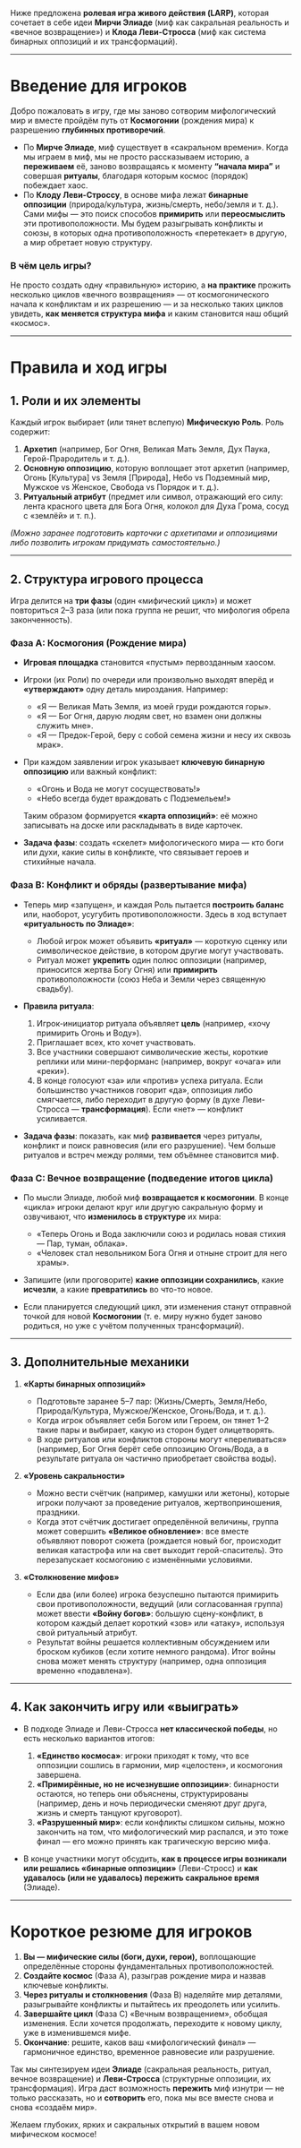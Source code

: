 Ниже предложена **ролевая игра живого действия (LARP)**, которая сочетает в себе идеи **Мирчи Элиаде** (миф как сакральная реальность и «вечное возвращение») и **Клода Леви-Стросса** (миф как система бинарных оппозиций и их трансформаций).  

---

# **Введение для игроков**

Добро пожаловать в игру, где мы заново сотворим мифологический мир и вместе пройдём путь от **Космогонии** (рождения мира) к разрешению **глубинных противоречий**.  
- По **Мирче Элиаде**, миф существует в «сакральном времени». Когда мы играем в миф, мы не просто рассказываем историю, а **переживаем** её, заново возвращаясь к моменту **“начала мира”** и совершая **ритуалы**, благодаря которым космос (порядок) побеждает хаос.  
- По **Клоду Леви-Строссу**, в основе мифа лежат **бинарные оппозиции** (природа/культура, жизнь/смерть, небо/земля и т. д.). Сами мифы — это поиск способов **примирить** или **переосмыслить** эти противоположности. Мы будем разыгрывать конфликты и союзы, в которых одна противоположность «перетекает» в другую, а мир обретает новую структуру.  

### В чём цель игры?  
Не просто создать одну «правильную» историю, а **на практике** прожить несколько циклов «вечного возвращения» — от космогонического начала к конфликтам и их разрешению — и за несколько таких циклов увидеть, **как меняется структура мифа** и каким становится наш общий «космос».

---

# **Правила и ход игры**

## **1. Роли и их элементы**

Каждый игрок выбирает (или тянет вслепую) **Мифическую Роль**. Роль содержит:  
1. **Архетип** (например, Бог Огня, Великая Мать Земля, Дух Паука, Герой-Прародитель и т. д.).  
2. **Основную оппозицию**, которую воплощает этот архетип (например, Огонь \[Культура\] vs Земля \[Природа\], Небо vs Подземный мир, Мужское vs Женское, Свобода vs Порядок и т. д.).  
3. **Ритуальный атрибут** (предмет или символ, отражающий его силу: лента красного цвета для Бога Огня, колокол для Духа Грома, сосуд с «землёй» и т. п.).  

*(Можно заранее подготовить карточки с архетипами и оппозициями либо позволить игрокам придумать самостоятельно.)*

---

## **2. Структура игрового процесса**

Игра делится на **три фазы** (один «мифический цикл») и может повториться 2–3 раза (или пока группа не решит, что мифология обрела законченность).

### **Фаза A: Космогония (Рождение мира)**  
- **Игровая площадка** становится «пустым» первозданным хаосом.  
- Игроки (их Роли) по очереди или произвольно выходят вперёд и **«утверждают»** одну деталь мироздания. Например:  
  - «Я — Великая Мать Земля, из моей груди рождаются горы».  
  - «Я — Бог Огня, дарую людям свет, но взамен они должны служить мне».  
  - «Я — Предок-Герой, беру с собой семена жизни и несу их сквозь мрак».  

- При каждом заявлении игрок указывает **ключевую бинарную оппозицию** или важный конфликт:  
  - «Огонь и Вода не могут сосуществовать!»  
  - «Небо всегда будет враждовать с Подземельем!»  

  Таким образом формируется **«карта оппозиций»**: её можно записывать на доске или раскладывать в виде карточек.  

- **Задача фазы**: создать «скелет» мифологического мира — кто боги или духи, какие силы в конфликте, что связывает героев и стихийные начала.  

### **Фаза B: Конфликт и обряды (развертывание мифа)**  
- Теперь мир «запущен», и каждая Роль пытается **построить баланс** или, наоборот, усугубить противоположности. Здесь в ход вступает **«ритуальность по Элиаде»**:  
  - Любой игрок может объявить **«ритуал»** — короткую сценку или символическое действие, в котором другие могут участвовать.  
  - Ритуал может **укрепить** один полюс оппозиции (например, приносится жертва Богу Огня) или **примирить** противоположности (союз Неба и Земли через священную свадьбу).  

- **Правила ритуала**:  
  1. Игрок-инициатор ритуала объявляет **цель** (например, «хочу примирить Огонь и Воду»).  
  2. Приглашает всех, кто хочет участвовать.  
  3. Все участники совершают символические жесты, короткие реплики или мини-перформанс (например, вокруг «очага» или «реки»).  
  4. В конце голосуют «за» или «против» успеха ритуала. Если большинство участников говорит «да», оппозиция либо смягчается, либо переходит в другую форму (в духе Леви-Стросса — **трансформация**). Если «нет» — конфликт усиливается.  

- **Задача фазы**: показать, как миф **развивается** через ритуалы, конфликт и поиск равновесия (или его разрушение). Чем больше ритуалов и встреч между ролями, тем объёмнее становится миф.

### **Фаза C: Вечное возвращение (подведение итогов цикла)**  
- По мысли Элиаде, любой миф **возвращается к космогонии**. В конце «цикла» игроки делают круг или другую сакральную форму и озвучивают, что **изменилось в структуре** их мира:  
  - «Теперь Огонь и Вода заключили союз и родилась новая стихия — Пар, туман, облака».  
  - «Человек стал невольником Бога Огня и отныне строит для него храмы».  

- Запишите (или проговорите) **какие оппозиции сохранились**, какие **исчезли**, а какие **превратились** во что-то новое.  
- Если планируется следующий цикл, эти изменения станут отправной точкой для новой **Космогонии** (т. е. миру нужно будет заново родиться, но уже с учётом полученных трансформаций).

---

## **3. Дополнительные механики**

1. **«Карты бинарных оппозиций»**  
   - Подготовьте заранее 5–7 пар: (Жизнь/Смерть, Земля/Небо, Природа/Культура, Мужское/Женское, Огонь/Вода, и т. д.).  
   - Когда игрок объявляет себя Богом или Героем, он тянет 1–2 такие пары и выбирает, какую из сторон будет олицетворять.  
   - В ходе ритуалов или конфликтов стороны могут «переливаться» (например, Бог Огня берёт себе оппозицию Огонь/Вода, а в результате ритуала он частично приобретает свойства воды).

2. **«Уровень сакральности»**  
   - Можно вести счётчик (например, камушки или жетоны), которые игроки получают за проведение ритуалов, жертвоприношения, праздники.  
   - Когда этот счётчик достигает определённой величины, группа может совершить **«Великое обновление»**: все вместе объявляют поворот сюжета (рождается новый бог, происходит великая катастрофа или на свет выходит герой-спаситель). Это перезапускает космогонию с изменёнными условиями.  

3. **«Столкновение мифов»**  
   - Если два (или более) игрока безуспешно пытаются примирить свои противоположности, ведущий (или согласованная группа) может ввести **«Войну богов»**: большую сцену-конфликт, в котором каждый делает короткий «зов» или «атаку», используя свой ритуальный атрибут.  
   - Результат войны решается коллективным обсуждением или броском кубиков (если хотите немного рандома). Итог войны снова может менять структуру (например, одна оппозиция временно «подавлена»).  

---

## **4. Как закончить игру или «выиграть»**

- В подходе Элиаде и Леви-Стросса **нет классической победы**, но есть несколько вариантов итогов:  
  1. **«Единство космоса»**: игроки приходят к тому, что все оппозиции сошлись в гармонии, мир «целостен», и космогония завершена.  
  2. **«Примирённые, но не исчезнувшие оппозиции»**: бинарности остаются, но теперь они объяснены, структурированы (например, день и ночь периодически сменяют друг друга, жизнь и смерть танцуют круговорот).  
  3. **«Разрушенный мир»**: если конфликты слишком сильны, можно закончить на том, что мифологический мир распался, и это тоже финал — его можно принять как трагическую версию мифа.  

- В конце участники могут обсудить, **как в процессе игры возникали или решались «бинарные оппозиции»** (Леви-Стросс) и **как удавалось (или не удавалось) пережить сакральное время** (Элиаде).  

---

# **Короткое резюме для игроков**

1. **Вы — мифические силы (боги, духи, герои),** воплощающие определённые стороны фундаментальных противоположностей.  
2. **Создайте космос** (Фаза A), разыграв рождение мира и назвав ключевые конфликты.  
3. **Через ритуалы и столкновения** (Фаза B) наделяйте мир деталями, разыгрывайте конфликты и пытайтесь их преодолеть или усилить.  
4. **Завершайте цикл** (Фаза C) «Вечным возвращением», обобщая изменения. Если хочется продолжать, переходите к новому циклу, уже в изменившемся мифе.  
5. **Окончание**: решите, каков ваш «мифологический финал» — гармоничное единство, временное равновесие или разрушение.  

Так мы синтезируем идеи **Элиаде** (сакральная реальность, ритуал, вечное возвращение) и **Леви-Стросса** (структурные оппозиции, их трансформация). Игра даст возможность **пережить** миф изнутри — не только рассказать, но и **сотворить** его, пока мы все вместе снова и снова «создаём мир».  

Желаем глубоких, ярких и сакральных открытий в вашем новом мифическом космосе!